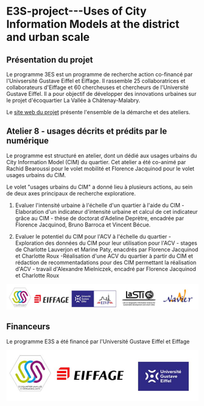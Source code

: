 # E3S-project---Uses of City Information Models at the district and urban scale

## Présentation du projet
Le programme 3ES est un programme de recherche action co-financé par l'Univsersité Gustave Eiffel et Eiffage. Il rassemble 25 collaboratrices et collaborateurs d'Eiffage et 60 chercheuses et chercheurs de l'Université Gustave Eiffel. Il a pour objectif de développer des innovations urbaines sur le projet d'écoquartier La Vallée à Châtenay-Malabry.

Le [site web du projet](https://www.programme-e3s.com/le-programme/) présente l'ensemble de la démarche et des ateliers.

## Atelier 8 - usages décrits et prédits par le numérique

Le programme est structuré en atelier, dont un dédié aux usages urbains du City Information Model (CIM) du quartier. Cet atelier a été co-animé par Rachid Bearoussi pour le volet mobilité et Florence Jacquinod pour le volet usages urbains du CIM.

Le volet "usages urbains du CIM" a donné lieu à plusieurs actions, au sein de deux axes principaux de recherche exploratiore.

1. Evaluer l'intensité urbaine à l'échelle d'un quartier à l'aide du CIM
-Elaboration d'un indicateur d'intensité urbaine et calcul de cet indicateur grâce au CIM - thèse de doctorat d'Adeline Deprètre, encadrée par Florence Jacquinod, Bruno Barroca et Vincent Bécue.

2. Evaluer le potentiel du CIM pour l'ACV à l'échelle du quartier 
-Exploration des données du CIM pour leur utilisation pour l'ACV - stages de Charlotte Lauverjon et Marine Paty, enacdrés par Florence Jacquinod et Charlotte Roux
-Réalisation d'une ACV du quartier à partir du CIM et rédaction de recommentadations pour des CIM permettant la réalisation d'ACV - travail d'Alexandre Mielniczek, encadré par Florence Jacquinod et Charlotte Roux

![Consortium](assets/E3S_logos.jpg)

## Financeurs
Le programme E3S a été financé par l'Université Gustave Eiffel et Eiffage 

![Financeurs_logos](assets/E3S_logos_financeurs.jpg)

<!--- 
## Livrables du projet
Pour le volet intensité urbaine : 
Le volet intensité urbaine a permis de proposer un indice d'intensité urbaine avec .

Pour le volet analyse du cycle de vie du quartier : 
-l'exploitation des données issues du CIM pour réaliser une analyse de cycle de vie (ACV) du qaurtier a été testée et des recommandations pour de futurs CIM permettant de réaliser des ACV

### Support de présentation du projet
La présentation générale du projet et de son déroulement est téléchargeable [en format PDF](assets/PRESENTATION_PROJET_FLOODAR.pdf). Cette présentation contient également une synthèse du retour d'expérience des deux expérimentations menées avec les riverains du rhône à Sablons. L'analyse plus complète des expérimentations est disponible ci-après (voir [retour d'expérience](https://github.com/jacquinod/FLOODAR/blob/main/README.md#retour-dexp%C3%A9rience-sur-lutilisation-de-g%C3%A9ovisualisations-interactives-et-immersives-sur-site-%C3%A0-sablons))

Des films de présentation des dispositifs produits sont mis à disposition via Dailymotion ([Outil Tablette](http://www.dailymotion.com/video/x5evbbi_flood-ar-outil-tablette-protocole-et-utilisation-sur-site_school) et [Outil Smartphone](http://www.dailymotion.com/video/x5ev9jx_flood-ar-outil-smartphone-demo-et-utilisation-sur-site-sablons-2016_school)).

### Méthodologie 
La méhtode employée est décrite dans les fichiers suivants : 

- [méthodologie générale](assets/01_methodologie_generale.pdf)
- [annexe 1](assets/02_annexe1.pdf) - géoréférencer des objets modélisés en 3D pour un export en OBJ avec SketchUp
- [annexe 2](assets/03_annexe2.pdf) - génération des vues avec Spaceyes 3D
- [annexe 3](assets/04_annexe3.pdf) - créer une visite virtuelle avec la logiciel Panotour

### Retour d'expérience sur l'utilisation de géovisualisations interactives et immersives sur site à Sablons
Le projet FLOOD AR a donné lieu à 2 expérimentation en 2016 sur le territoire de Sablons. 
Le [retour d'expérience sur le potentiel de ces outils et leurs limites](assets/Evaluation_dispositif_ELICO_V0317.pdf) a été réalisée par les chercheurs en sciences de l'information et de la communication de l'équipe Elico.
![expérimentations à Sablons](assets/Experimentations_Sablons.jpg)

 --->


